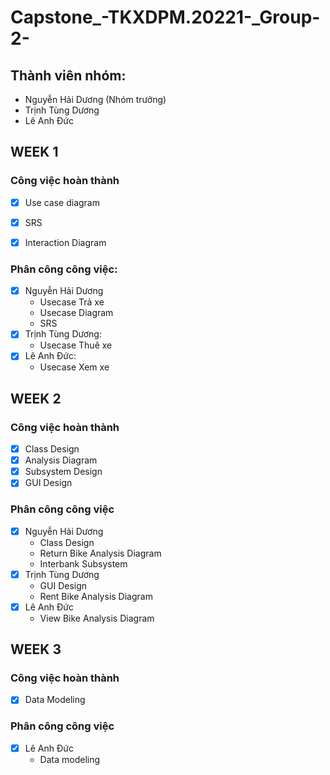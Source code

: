 # Capstone_-TKXDPM.20221-_Group-2-

## Thành viên nhóm:
 - Nguyễn Hải Dương (Nhóm trưởng) 
 - Trịnh Tùng Dương
 - Lê Anh Đức

## WEEK 1
### Công việc hoàn thành
 - [x] Use case diagram
 - [x] SRS
 - [x] Interaction Diagram

    
### Phân công công việc:
 - [x] Nguyễn Hải Dương
   - Usecase Trả xe
   - Usecase Diagram
   - SRS
 - [x] Trịnh Tùng Dương: 
   - Usecase Thuê xe
 - [x] Lê Anh Đức: 
   - Usecase Xem xe  

## WEEK 2
### Công việc hoàn thành
 - [x] Class Design 
 - [x] Analysis Diagram
 - [x] Subsystem Design 
 - [x] GUI Design 
 
### Phân công công việc 
 - [x] Nguyễn Hải Dương
   - Class Design 
   - Return Bike Analysis Diagram
   - Interbank Subsystem
 - [x] Trịnh Tùng Dương
   - GUI Design
   - Rent Bike Analysis Diagram
 - [x] Lê Anh Đức  
   - View Bike Analysis Diagram

## WEEK 3
### Công việc hoàn thành
 - [x] Data Modeling
 
### Phân công công việc 
 - [x] Lê Anh Đức  
   - Data modeling

